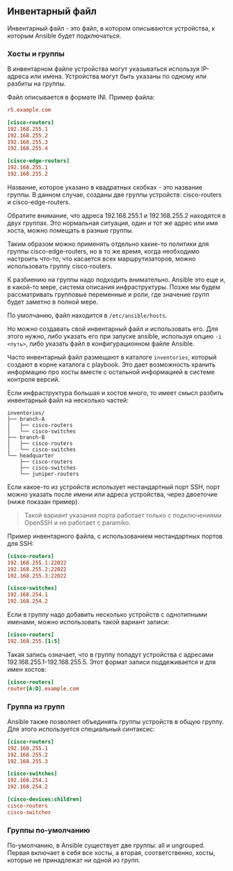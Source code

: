 ## Инвентарный файл

Инвентарный файл - это файл, в котором описываются устройства, к которым Ansible будет подключаться.


### Хосты и группы
В инвентарном файле устройства могут указываться используя IP-адреса или имена.
Устройства могут быть указаны по одному или разбиты на группы.

Файл описывается в формате INI. Пример файла:
```ini
r5.example.com

[cisco-routers]
192.168.255.1
192.168.255.2
192.168.255.3
192.168.255.4

[cisco-edge-routers]
192.168.255.1
192.168.255.2
```

Название, которое указано в квадратных скобках - это название группы.
В данном случае, созданы две группы устройств: cisco-routers и cisco-edge-routers.

Обратите внимание, что адреса 192.168.255.1 и 192.168.255.2 находятся в двух группах.
Это нормальная ситуация, один и тот же адрес или имя хоста, можно помещать в разные группы.

Таким образом можно применять отдельно какие-то политики для группы cisco-edge-routers, но в то же время, когда необходимо настроить что-то, что касается всех маршрутизаторов, можно использовать группу cisco-routers.

К разбиению на группы надо подходить внимательно. Ansible это еще и, в какой-то мере, система описания инфраструктуры. Позже мы будем рассматривать групповые переменные и роли, где значение групп будет заметно в полной мере.

По умолчанию, файл находится в ```/etc/ansible/hosts```.

Но можно создавать свой инвентарный файл и использовать его.
Для этого нужно, либо указать его при запуске ansible, используя опцию ```-i <путь>```, либо указать файл в конфигурационном файле Ansible.

Часто инвентарный файл размещают в каталоге ```inventories```, который создают в корне каталога с playbook. Это дает возможность хранить информацию про хосты вместе с остальной информацией в системе контроля версий.

Если инфраструктура большая и хостов много, то имеет смысл разбить инвентарный файл на несколько частей:
```
inventories/
├── branch-A
│   ├── cisco-routers
│   └── cisco-switches
├── branch-B
│   ├── cisco-routers
│   └── cisco-switches
└── headquarter
    ├── cisco-routers
    ├── cisco-switches
    └── juniper-routers
```

Если какое-то из устройств использует нестандартный порт SSH,
порт можно указать после имени или адреса устройства, через двоеточие (ниже показан пример).

> Такой вариант указания порта работает только с подключениями OpenSSH и не работает с paramiko.

Пример инвентарного файла, с использованием нестандартных портов для SSH:
```ini
[cisco-routers]
192.168.255.1:22022
192.168.255.2:22022
192.168.255.3:22022

[cisco-switches]
192.168.254.1
192.168.254.2
```

Если в группу надо добавить несколько устройств с однотипными именами, можно использовать такой вариант записи:
```ini
[cisco-routers]
192.168.255.[1:5]
```

Такая запись означает, что в группу попадут устройства с адресами 192.168.255.1-192.168.255.5. Этот формат записи поддеживается и для имен хостов:

```ini
[cisco-routers]
router[A:D].example.com
```


### Группа из групп

Ansible также позволяет объединять группы устройств в общую группу. Для этого используется специальный синтаксис:
```ini
[cisco-routers]
192.168.255.1
192.168.255.2
192.168.255.3

[cisco-switches]
192.168.254.1
192.168.254.2

[cisco-devices:children]
cisco-routers
cisco-switches
```

### Группы по-умолчанию

По-умолчанию, в Ansible существует две группы: all и ungrouped. Первая включает в себя все хосты, а вторая, соответственно, хосты, которые не принадлежат ни одной из групп.